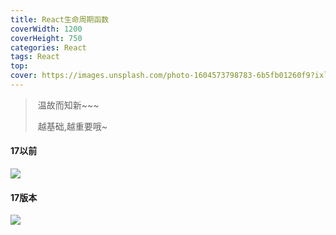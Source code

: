 ```yaml
---
title: React生命周期函数
coverWidth: 1200
coverHeight: 750
categories: React
tags: React
top:
cover: https://images.unsplash.com/photo-1604573798783-6b5fb01260f9?ixlib=rb-1.2.1&ixid=eyJhcHBfaWQiOjEyMDd9&auto=format&fit=crop&w=634&q=80
---
```


> ​	温故而知新~~~
>
> ​	越基础,越重要哦~

#### 17以前

![](https://gitee.com/JuntengMa/imgae/raw/master/view)

#### 17版本

![](https://segmentfault.com/img/bVcQNMz/view)

